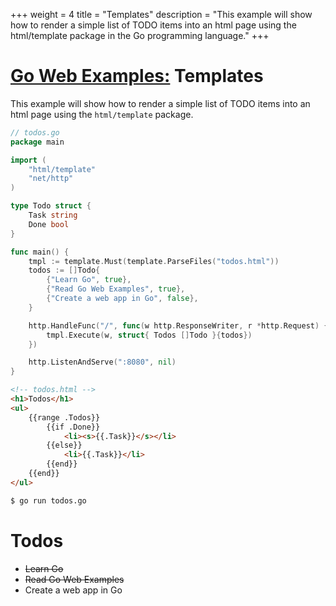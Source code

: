 +++
weight = 4
title = "Templates"
description = "This example will show how to render a simple list of TODO items into an html page using the html/template package in the Go programming language."
+++

# [Go Web Examples:](/) Templates

This example will show how to render a simple list of TODO items into an html page using the `html/template` package.

``` go
// todos.go
package main

import (
	"html/template"
	"net/http"
)

type Todo struct {
	Task string
	Done bool
}

func main() {
	tmpl := template.Must(template.ParseFiles("todos.html"))
	todos := []Todo{
		{"Learn Go", true},
		{"Read Go Web Examples", true},
		{"Create a web app in Go", false},
	}

	http.HandleFunc("/", func(w http.ResponseWriter, r *http.Request) {
		tmpl.Execute(w, struct{ Todos []Todo }{todos})
	})

	http.ListenAndServe(":8080", nil)
}
```
``` html
<!-- todos.html -->
<h1>Todos</h1>
<ul>
	{{range .Todos}}
		{{if .Done}}
			<li><s>{{.Task}}</s></li>
		{{else}}
			<li>{{.Task}}</li>
		{{end}}
	{{end}}
</ul>
```
``` sh
$ go run todos.go
```
<div class="demo">
	<h1>Todos</h1>
	<ul>
		<li><s>Learn Go</s></li>
		<li><s>Read Go Web Examples</s></li>
		<li>Create a web app in Go</li>
	</ul>
</div>
